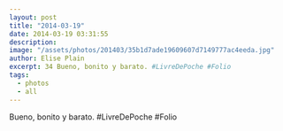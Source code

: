 ```yaml
---
layout: post
title: "2014-03-19"
date: 2014-03-19 03:31:55
description: 
image: "/assets/photos/201403/35b1d7ade19609607d7149777ac4eeda.jpg"
author: Elise Plain
excerpt: 34 Bueno, bonito y barato. #LivreDePoche #Folio
tags: 
  - photos
  - all
---
```


Bueno, bonito y barato. #LivreDePoche #Folio
<p></p>
